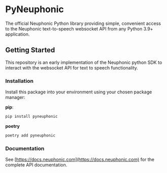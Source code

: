 # PyNeuphonic
The official Neuphonic Python library providing simple, convenient access to the Neuphonic text-to-speech websocket
API from any Python 3.9+ application.

## Getting Started
This repository is an early implementation of the Neuphonic python SDK to interact with the websocket API for text to
speech functionality.

### Installation
Install this package into your environment using your chosen package manager:

**pip**:
```bash
pip install pyneuphonic
```
**poetry**
```bash
poetry add pyneuphonic
```

### Documentation
See [https://docs.neuphonic.com](https://docs.neuphonic.com) for the complete API documentation.
